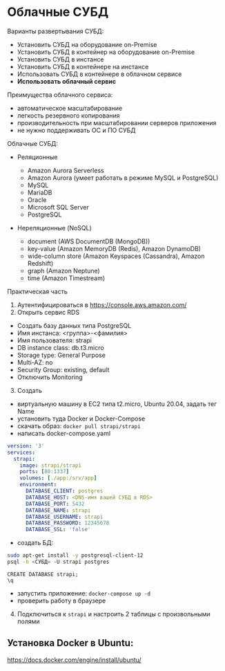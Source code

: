 # Облачные СУБД

Варианты развертывания СУБД:

* Установить СУБД на оборудование on-Premise
* Установить СУБД в контейнер на оборудование on-Premise
* Установить СУБД в инстансе
* Установить СУБД в контейнере на инстансе
* Использовать СУБД в контейнере в облачном сервисе
* **Использовать облачный сервис**

Преимущества облачного сервиса:

* автоматическое масштабирование
* легкость резервного копирования
* производительность при масштабировании серверов приложения
* не нужно поддерживать ОС и ПО СУБД

Облачные СУБД:

* Реляционные

  - Amazon Aurora Serverless
  - Amazon Aurora (умеет работать в режиме MySQL и PostgreSQL)
  - MySQL
  - MariaDB
  - Oracle
  - Microsoft SQL Server
  - PostgreSQL

* Нереляционные (NoSQL)

  - document (AWS DocumentDB (MongoDB))
  - key-value (Amazon MemoryDB (Redis), Amazon DynamoDB)
  - wide-column store (Amazon Keyspaces (Cassandra), Amazon Redshift)
  - graph (Amazon Neptune)
  - time (Amazon Timestream)

Практическая часть

1. Аутентифицироваться в https://console.aws.amazon.com/
2. Открыть сервис RDS

  * Создать базу данных типа PostgreSQL
  * Имя инстанса: <группа>-<фамилия>
  * Имя пользователя: strapi
  * DB instance class: db.t3.micro
  * Storage type: General Purpose
  * Multi-AZ: no
  * Security Group: existing, default
  * Отключить Monitoring

3. Создать

  * виртуальную машину в EC2 типа t2.micro, Ubuntu 20.04, задать тег Name
  * установить туда Docker и Docker-Compose
  * скачать образ: `docker pull strapi/strapi`
  * написать docker-compose.yaml

```yaml
version: '3'
services:
  strapi:
    image: strapi/strapi
    ports: [80:1337]
    volumes: [./app:/srv/app]
    environment:
      DATABASE_CLIENT: postgres
      DATABASE_HOST: <DNS-имя вашей СУБД в RDS>
      DATABASE_PORT: 5432
      DATABASE_NAME: strapi
      DATABASE_USERNAME: strapi
      DATABASE_PASSWORD: 12345678
      DATABASE_SSL: 'false'
```

  * создать БД:
```bash
sudo apt-get install -y postgresql-client-12
psql -h <СУБД> -U strapi postgres
```
```
CREATE DATABASE strapi;
\q
```

  * запустить приложение: `docker-compose up -d`
  * проверить работу в браузере

4. Подключиться к `strapi` и настроить 2 таблицы с произвольными полями

## Установка Docker в Ubuntu:

https://docs.docker.com/engine/install/ubuntu/

